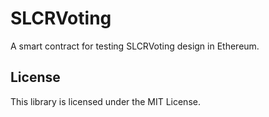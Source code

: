# SLCRVoting
 
A smart contract for testing SLCRVoting design in Ethereum.
 
## License

This library is licensed under the MIT License.
